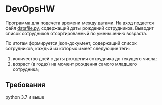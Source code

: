 # DevOpsHW

Программа для подсчета времени между датами.
На вход подается файл [datafile.py][], содержащий даты рождений сотрудников.
Выводит список сотрудников отсортированный по уменьшению возраста.

По итогам формируется json-документ, содержащий список сотрудников, каждый из которых имеет следующие теги:
1. количество дней с даты рождения сотрудника до текущего числа;
1. возраст (в годах) на момент рождения самого младшего сотрудника;

## Требования
python 3.7 и выше

[datafile.py]: https://github.com/mihailag/sf__python_birthdays/blob/master/datafile.py